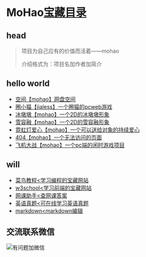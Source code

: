 # MoHao[宝藏目录](https://h539251932.github.io)

## head

> 项目为自己应有的价值而活着——mohao
> 
> 介绍格式为：项目名加作者加简介

## hello world

- [空间【mohao】网盘空间](http://h539251932.ys168.com)
- [圈小猫【jialess】一个圈猫的pcweb游戏](https://xiaojiarun.github.io/mao.html)
- [冰墩墩【mohao】一个2D的冰墩墩形象](https://h539251932.github.io/mohao/bdd.html)
- [雪容融【mohao】一个2D的雪容融形象](https://h539251932.github.io/mohao/xrr.html)
- [霓虹灯爱心【mohao】一个可以送给对象的持续爱心](https://h539251932.github.io/mohao/lovea.html)
- [404【mohao】一个无法访问的页面](https://h539251932.github.io/mohao/404.html)
- [飞机大战【mohao】一个pc端的闲时游戏项目](https://h539251932.github.io/aweb)

## will

- [菜鸟教程<学习编程的宝藏网站](https://www.runoob.com/)
- [w3school<学习前端的宝藏网站](https://www.w3school.com.cn/index.html)
- [网课助手<查网课答案](https://blog.ccsingle.com/)
- [英语真题<可在线学习英语真题](https://zhenti.burningvocabulary.com/)
- [markdown<markdown编辑](https://imzbf.github.io/md-editor-v3/index)

## 交流联系微信

![有问题加微信](https://mohao99.coding.net/p/HH/d/HTML/git/raw/master/%E5%9B%BE%E7%89%87/%E5%BE%AE%E4%BF%A12.jpg?download=true)
